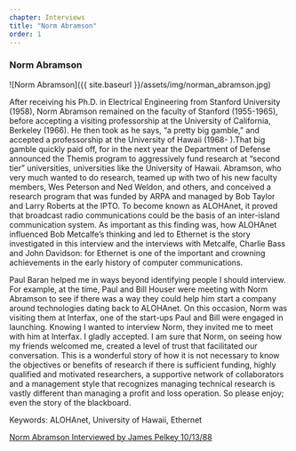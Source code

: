 ```yaml
---
chapter: Interviews
title: "Norm Abramson"
order: 1
---
```


### Norm Abramson

![Norm Abramson]({{ site.baseurl }}/assets/img/norman_abramson.jpg)

After receiving his Ph.D. in Electrical Engineering from Stanford University (1958), Norm Abramson remained on the faculty of Stanford (1955-1965), before accepting a visiting professorship at the University of California, Berkeley (1966). He then took as he says, “a pretty big gamble,” and accepted a professorship at the University of Hawaii (1968- ).That big gamble quickly paid off, for in the next year the Department of Defense announced the Themis program to aggressively fund research at “second tier” universities, universities like the University of Hawaii. Abramson, who very much wanted to do research, teamed up with two of his new faculty members, Wes Peterson and Ned Weldon, and others, and conceived a research program that was funded by ARPA and managed by Bob Taylor and Larry Roberts at the IPTO. To become known as ALOHAnet, it proved that broadcast radio communications could be the basis of an inter-island communication system. As important as this finding was, how ALOHAnet influenced Bob Metcalfe’s thinking and led to Ethernet is the story investigated in this interview and the interviews with Metcalfe, Charlie Bass and John Davidson: for Ethernet is one of the important and crowning achievements in the early history of computer communications.

Paul Baran helped me in ways beyond identifying people I should interview. For example, at the time, Paul and Bill Houser were meeting with Norm Abramson to see if there was a way they could help him start a company around technologies dating back to ALOHAnet. On this occasion, Norm was visiting them at Interfax, one of the start-ups Paul and Bill were engaged in launching. Knowing I wanted to interview Norm, they invited me to meet with him at Interfax. I gladly accepted. I am sure that Norm, on seeing how my friends welcomed me, created a level of trust that facilitated our conversation. This is a wonderful story of how it is not necessary to know the objectives or benefits of research if there is sufficient funding, highly qualified and motivated researchers, a supportive network of collaborators and a management style that recognizes managing technical research is vastly different than managing a profit and loss operation. So please enjoy; even the story of the blackboard.

Keywords: ALOHAnet, University of Hawaii, Ethernet

[Norm Abramson Interviewed by James Pelkey 10/13/88](https://archive.computerhistory.org/resources/access/text/2013/05/102746645-05-01-acc.pdf)
